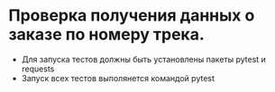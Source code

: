 ﻿# Проверка получения данных о заказе по номеру трека.
- Для запуска тестов должны быть установлены пакеты pytest и requests
- Запуск всех тестов выполянется командой pytest
